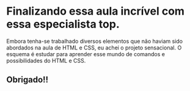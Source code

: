 # Finalizando essa aula incrível com essa especialista top.

Embora tenha-se trabalhado diversos elementos que não haviam sido abordados na aula de HTML e CSS, eu achei o projeto sensacional. O esquema é estudar para aprender esse mundo de comandos e possibilidades do HTML e CSS. 

## Obrigado!! 
